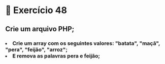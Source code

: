 # :dart: Exercício 48
## Crie um arquivo PHP;
### <li> Crie um array com os seguintes valores: "batata", "maçã", "pera", "feijão", "arroz"; <br> <li> E remova as palavras pera e feijão;